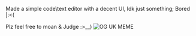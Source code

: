 Made a simple code\text editor with a decent UI, Idk just something; Bored |:<(

Plz feel free to moan & Judge :>__)
![OG UK MEME](https://github.com/user-attachments/assets/acd5721c-2dc2-4849-b8c2-0093b75aece9)
